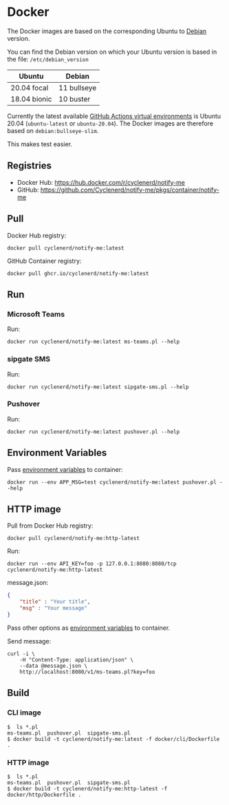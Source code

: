 
# Docker

The Docker images are based on the corresponding Ubuntu to [Debian](https://hub.docker.com/_/debian) version.

You can find the Debian version on which your Ubuntu version is based in the file: `/etc/debian_version`

| Ubuntu        | Debian      |
|---------------|-------------|
| 20.04 focal   | 11 bullseye |
| 18.04 bionic  | 10 buster   |

Currently the latest available [GitHub Actions virtual environments](https://github.com/actions/virtual-environments) is Ubuntu 20.04 (`ubuntu-latest` or `ubuntu-20.04`).
The Docker images are therefore based on `debian:bullseye-slim`.

This makes test easier.

## Registries

* Docker Hub: <https://hub.docker.com/r/cyclenerd/notify-me>
* GitHub: <https://github.com/Cyclenerd/notify-me/pkgs/container/notify-me>

## Pull

Docker Hub registry:
```shell
docker pull cyclenerd/notify-me:latest
```

GitHub Container registry:
```shell
docker pull ghcr.io/cyclenerd/notify-me:latest
```

## Run

### Microsoft Teams

Run:
```shell
docker run cyclenerd/notify-me:latest ms-teams.pl --help
```

### sipgate SMS

Run:
```shell
docker run cyclenerd/notify-me:latest sipgate-sms.pl --help
```

### Pushover

Run:
```shell
docker run cyclenerd/notify-me:latest pushover.pl --help
```

## Environment Variables

Pass [environment variables](https://github.com/Cyclenerd/notify-me#environment-variables) to container:
```shell
docker run --env APP_MSG=test cyclenerd/notify-me:latest pushover.pl --help
```

## HTTP image

Pull from Docker Hub registry:
```shell
docker pull cyclenerd/notify-me:http-latest
```

Run:
```
docker run --env API_KEY=foo -p 127.0.0.1:8080:8080/tcp cyclenerd/notify-me:http-latest
```

message.json:
```json
{
	"title" : "Your title",
	"msg" : "Your message"
}
```

Pass other options as [environment variables](https://github.com/Cyclenerd/notify-me#environment-variables) to container.

Send message:
```
curl -i \
	-H "Content-Type: application/json" \
	--data @message.json \
	http://localhost:8080/v1/ms-teams.pl?key=foo
```

## Build

### CLI image

```text
$  ls *.pl
ms-teams.pl  pushover.pl  sipgate-sms.pl
$ docker build -t cyclenerd/notify-me:latest -f docker/cli/Dockerfile .
```

### HTTP image

```text
$  ls *.pl
ms-teams.pl  pushover.pl  sipgate-sms.pl
$ docker build -t cyclenerd/notify-me:http-latest -f docker/http/Dockerfile .
```